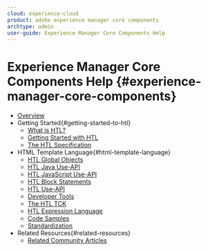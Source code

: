```yaml
---
cloud: experience-cloud
product: adobe experience manager core components
archtype: admin
user-guide: Experience Manager Core Components Help
---
```


# Experience Manager Core Components Help {#experience-manager-core-components}

+ [Overview](overview.md)
+ Getting Started{#getting-started-to-htl}
  + [What is HTL?](update.md)
  + [Getting Started with HTL](getting-started.md)
  + [The HTL Specification](htl-specification.md)
+ HTML Template Language{#html-template-language}
  + [HTL Global Objects](global-objects.md)
  + [HTL Java Use-API](use-api-java.md)
  + [HTL JavaScript Use-API](use-api-javascript.md)
  + [HTL Block Statements](block-statements.md)
  + [HTL Use-API](use-api.md)
  + [Developer Tools](dev-tools.md)
  + [The HTL TCK](htl-tck.md)
  + [HTL Expression Language](expression-language.md)
  + [Code Samples](code-samples.md)
  + [Standardization](standardization.md)
+ Related Resources{#related-resources}
  + [Related Community Articles](related-community-articles.md)
